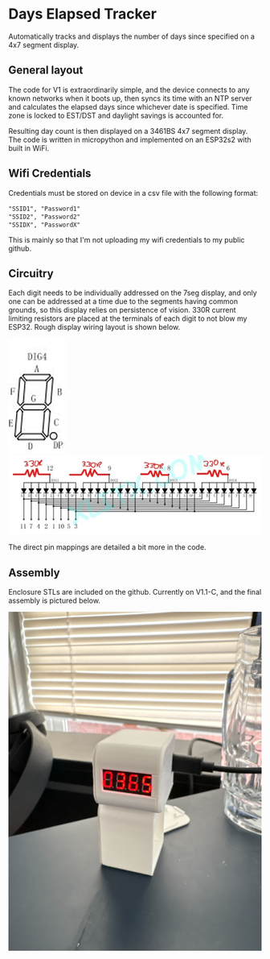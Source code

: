 # Days Elapsed Tracker

Automatically tracks and displays the number of days since specified on a 4x7 segment display.

## General layout

The code for V1 is extraordinarily simple, and the device connects to any known networks when it boots up, then syncs its time with an NTP server and calculates the elapsed days since whichever date is specified. Time zone is locked to EST/DST and daylight savings is accounted for.

Resulting day count is then displayed on a 3461BS 4x7 segment display. The code is written in micropython and implemented on an ESP32s2 with built in WiFi.

## Wifi Credentials

Credentials must be stored on device in a csv file with the following format:

```
"SSID1", "Password1"
"SSID2", "Password2"
"SSIDX", "PasswordX"
```

This is mainly so that I'm not uploading my wifi credentials to my public github.

## Circuitry

Each digit needs to be individually addressed on the 7seg display, and only one can be addressed at a time due to the segments having common grounds, so this display relies on persistence of vision. 330R current limiting resistors are placed at the terminals of each digit to not blow my ESP32. Rough display wiring layout is shown below.

![image.png](/media/7SegLayout.png)![image.png](/media/7SegCircuitDiagram.png)

The direct pin mappings are detailed a bit more in the code.

## Assembly

Enclosure STLs are included on the github. Currently on V1.1-C, and the final assembly is pictured below.

![image.png](/media/V1.1-C_Full_Enclosure.png)